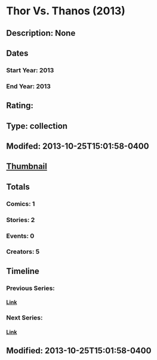# Thor Vs. Thanos (2013)
## Description: None
## Dates
### Start Year: 2013
### End Year: 2013
## Rating: 
## Type: collection
## Modifed: 2013-10-25T15:01:58-0400
## [Thumbnail](http://i.annihil.us/u/prod/marvel/i/mg/b/40/image_not_available.jpg)
## Totals
### Comics: 1
### Stories: 2
### Events: 0
### Creators: 5
## Timeline
### Previous Series: 
#### [Link]()
### Next Series: 
#### [Link]()
## Modified: 2013-10-25T15:01:58-0400